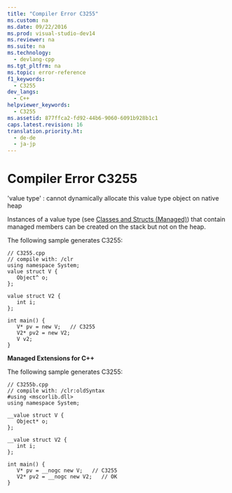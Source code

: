 ```yaml
---
title: "Compiler Error C3255"
ms.custom: na
ms.date: 09/22/2016
ms.prod: visual-studio-dev14
ms.reviewer: na
ms.suite: na
ms.technology: 
  - devlang-cpp
ms.tgt_pltfrm: na
ms.topic: error-reference
f1_keywords: 
  - C3255
dev_langs: 
  - C++
helpviewer_keywords: 
  - C3255
ms.assetid: 877ffca2-fd92-44b6-9060-6091b928b1c1
caps.latest.revision: 16
translation.priority.ht: 
  - de-de
  - ja-jp
---
```

# Compiler Error C3255
'value type' : cannot dynamically allocate this value type object on native heap  
  
 Instances of a value type (see [Classes and Structs (Managed)](../vs140/classes-and-structs---c---component-extensions-.md)) that contain managed members can be created on the stack but not on the heap.  
  
 The following sample generates C3255:  
  
```  
// C3255.cpp  
// compile with: /clr  
using namespace System;  
value struct V {  
   Object^ o;  
};  
  
value struct V2 {  
   int i;  
};  
  
int main() {  
   V* pv = new V;   // C3255  
   V2* pv2 = new V2;  
   V v2;  
}  
```  
  
 **Managed Extensions for C++**  
  
 The following sample generates C3255:  
  
```  
// C3255b.cpp  
// compile with: /clr:oldSyntax  
#using <mscorlib.dll>  
using namespace System;  
  
__value struct V {  
   Object* o;  
};  
  
__value struct V2 {  
   int i;  
};  
  
int main() {  
   V* pv = __nogc new V;   // C3255  
   V2* pv2 = __nogc new V2;   // OK  
}  
```